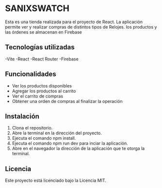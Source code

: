 # SANIXSWATCH
Esta es una tienda realizada para el proyecto de React.
La aplicación permite ver y realizar compras de distintos tipos de Relojes. los productos y las órdenes se almacenan en Firebase

## Tecnologías utilizadas
-Vite
-React
-React Router
-Firebase

## Funcionalidades
- Ver los productos disponibles
- Agregar los productos al carrito
- Ver el carrito de compras
- Obtener una orden de compras al finalizar la operación

## Instalación
1. Clona el repositorio.
2. Abre la terminal en la dirección del proyecto.
3. Ejecuta el comando npm install.
4. Ejecuta el comando npm run dev para inciar la aplicación.
5. Abre en el navegador la dirección de la aplicación que te otorga la terminal.

## Licencia
Este proyecto está licenciado bajo la Licencia MIT.